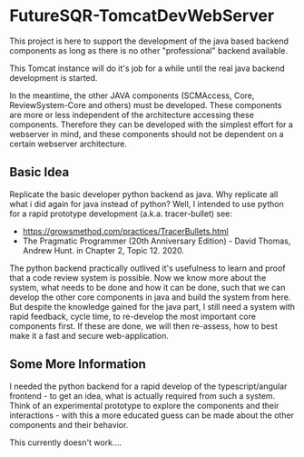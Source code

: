 # FutureSQR-TomcatDevWebServer

This project is here to support the development of the java based backend components as long as there is 
no other "professional" backend available. 

This Tomcat instance will do it's job for a while until the real java backend development is started.

In the meantime, the other JAVA components (SCMAccess, Core, ReviewSystem-Core and others) must be developed.
These components are more or less independent of the architecture accessing these components. Therefore they
can be developed with the simplest effort for a webserver in mind, and these components should not be dependent
on a certain webserver architecture.

## Basic Idea

Replicate the basic developer python backend as java. Why replicate all what i did again for java instead of
python? Well, I intended to use python for a rapid prototype development (a.k.a. tracer-bullet) see:  

* https://growsmethod.com/practices/TracerBullets.html 
* The Pragmatic Programmer (20th Anniversary Edition) - David Thomas, Andrew Hunt. in Chapter 2, Topic 12. 2020.

The python backend practically outlived it's usefulness to learn and proof that a code review system is 
possible. Now we know more about the system, what needs to be done and how it can be done, such that we 
can develop the other core components in java and build the system from here. But despite the knowledge
gained for the java part, I still need a system with rapid feedback, cycle time, to re-develop the most 
important core components first. If these are done, we will then re-assess, how to best make it a fast 
and secure web-application.

## Some More Information

I needed the python backend for a rapid develop of the typescript/angular frontend - to get an idea, what 
is actually required from such a system. Think of an experimental prototype to explore the components and
their interactions - with this a more educated guess can be made about the other components and their
behavior.

This currently doesn't work....